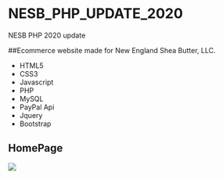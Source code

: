 # NESB_PHP_UPDATE_2020
NESB PHP 2020 update

##Ecommerce website made for New England Shea Butter, LLC.

- HTML5
- CSS3
- Javascript
- PHP
- MySQL
- PayPal Api
- Jquery
- Bootstrap

## HomePage
![](http://dinshpati.com/projectImgs/nesb.png)

